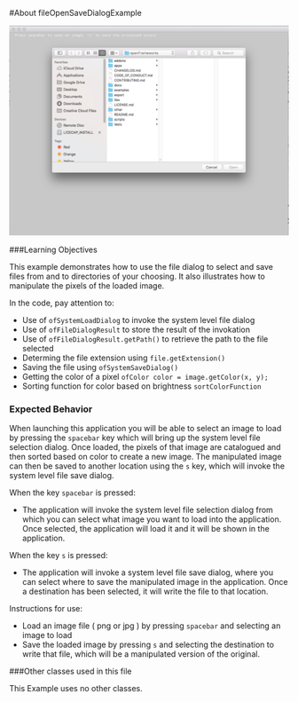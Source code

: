#About fileOpenSaveDialogExample

![Screenshot of Example, stored as exampleName/screenshot.png (or .gif or .jpg)](fileOpenSaveDialog.png)


###Learning Objectives

This example demonstrates how to use the file dialog to select and save files from and to directories of your choosing. It also illustrates how to manipulate the pixels of the loaded image. 

In the code, pay attention to: 

* Use of ```ofSystemLoadDialog``` to invoke the system level file dialog
* Use of ```ofFileDialogResult``` to store the result of the invokation
* Use of ```ofFileDialogResult.getPath()``` to retrieve the path to the file selected
* Determing the file extension using ```file.getExtension()```
* Saving the file using ```ofSystemSaveDialog()```
* Getting the color of a pixel ```ofColor color = image.getColor(x, y); ```
* Sorting function for color based on brightness ```sortColorFunction```


### Expected Behavior

When launching this application you will be able to select an image to load by pressing the ```spacebar``` key which will bring up the system level file selection dialog.  Once loaded, the pixels of that image are catalogued and then sorted based on color to create a new image. The manipulated image can then be saved to another location using the ```s``` key, which will invoke the system level file save dialog. 

When the key ```spacebar``` is pressed:

* The application will invoke the system level file selection dialog from which you can select what image you want to load into the application. Once selected, the application will load it and it will be shown in the application.  

When the key ```s``` is pressed:

* The application will invoke a system level file save dialog, where you can select where to save the manipulated image in the application. Once a destination has been selected, it will write the file to that location. 

Instructions for use:

* Load an image file ( png or jpg )  by pressing ```spacebar``` and selecting an image to load
* Save the loaded image by pressing ```s``` and selecting the destination to write that file, which will be a manipulated version of the original. 


###Other classes used in this file

This Example uses no other classes.